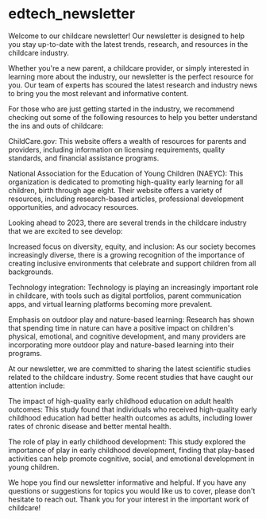 # edtech_newsletter

Welcome to our childcare newsletter! Our newsletter is designed to help you stay up-to-date with the latest trends, research, and resources in the childcare industry.

Whether you're a new parent, a childcare provider, or simply interested in learning more about the industry, our newsletter is the perfect resource for you. Our team of experts has scoured the latest research and industry news to bring you the most relevant and informative content.

For those who are just getting started in the industry, we recommend checking out some of the following resources to help you better understand the ins and outs of childcare:

ChildCare.gov: This website offers a wealth of resources for parents and providers, including information on licensing requirements, quality standards, and financial assistance programs.

National Association for the Education of Young Children (NAEYC): This organization is dedicated to promoting high-quality early learning for all children, birth through age eight. Their website offers a variety of resources, including research-based articles, professional development opportunities, and advocacy resources.

Looking ahead to 2023, there are several trends in the childcare industry that we are excited to see develop:

Increased focus on diversity, equity, and inclusion: As our society becomes increasingly diverse, there is a growing recognition of the importance of creating inclusive environments that celebrate and support children from all backgrounds.

Technology integration: Technology is playing an increasingly important role in childcare, with tools such as digital portfolios, parent communication apps, and virtual learning platforms becoming more prevalent.

Emphasis on outdoor play and nature-based learning: Research has shown that spending time in nature can have a positive impact on children's physical, emotional, and cognitive development, and many providers are incorporating more outdoor play and nature-based learning into their programs.

At our newsletter, we are committed to sharing the latest scientific studies related to the childcare industry. Some recent studies that have caught our attention include:

The impact of high-quality early childhood education on adult health outcomes: This study found that individuals who received high-quality early childhood education had better health outcomes as adults, including lower rates of chronic disease and better mental health.

The role of play in early childhood development: This study explored the importance of play in early childhood development, finding that play-based activities can help promote cognitive, social, and emotional development in young children.

We hope you find our newsletter informative and helpful. If you have any questions or suggestions for topics you would like us to cover, please don't hesitate to reach out. Thank you for your interest in the important work of childcare!